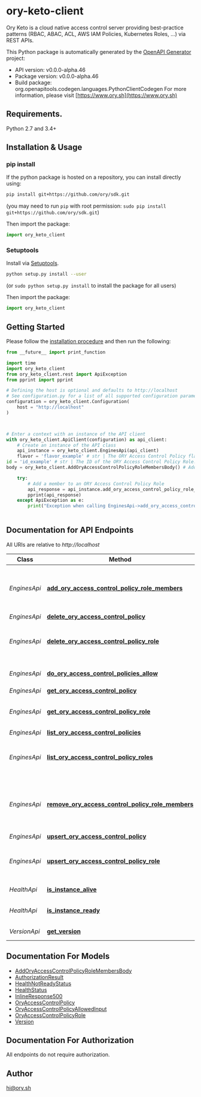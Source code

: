 # ory-keto-client
Ory Keto is a cloud native access control server providing best-practice patterns (RBAC, ABAC, ACL, AWS IAM Policies, Kubernetes Roles, ...) via REST APIs.

This Python package is automatically generated by the [OpenAPI Generator](https://openapi-generator.tech) project:

- API version: v0.0.0-alpha.46
- Package version: v0.0.0-alpha.46
- Build package: org.openapitools.codegen.languages.PythonClientCodegen
For more information, please visit [https://www.ory.sh](https://www.ory.sh)

## Requirements.

Python 2.7 and 3.4+

## Installation & Usage
### pip install

If the python package is hosted on a repository, you can install directly using:

```sh
pip install git+https://github.com/ory/sdk.git
```
(you may need to run `pip` with root permission: `sudo pip install git+https://github.com/ory/sdk.git`)

Then import the package:
```python
import ory_keto_client
```

### Setuptools

Install via [Setuptools](http://pypi.python.org/pypi/setuptools).

```sh
python setup.py install --user
```
(or `sudo python setup.py install` to install the package for all users)

Then import the package:
```python
import ory_keto_client
```

## Getting Started

Please follow the [installation procedure](#installation--usage) and then run the following:

```python
from __future__ import print_function

import time
import ory_keto_client
from ory_keto_client.rest import ApiException
from pprint import pprint

# Defining the host is optional and defaults to http://localhost
# See configuration.py for a list of all supported configuration parameters.
configuration = ory_keto_client.Configuration(
    host = "http://localhost"
)



# Enter a context with an instance of the API client
with ory_keto_client.ApiClient(configuration) as api_client:
    # Create an instance of the API class
    api_instance = ory_keto_client.EnginesApi(api_client)
    flavor = 'flavor_example' # str | The ORY Access Control Policy flavor. Can be \"regex\", \"glob\", and \"exact\".
id = 'id_example' # str | The ID of the ORY Access Control Policy Role.
body = ory_keto_client.AddOryAccessControlPolicyRoleMembersBody() # AddOryAccessControlPolicyRoleMembersBody |  (optional)

    try:
        # Add a member to an ORY Access Control Policy Role
        api_response = api_instance.add_ory_access_control_policy_role_members(flavor, id, body=body)
        pprint(api_response)
    except ApiException as e:
        print("Exception when calling EnginesApi->add_ory_access_control_policy_role_members: %s\n" % e)
    
```

## Documentation for API Endpoints

All URIs are relative to *http://localhost*

Class | Method | HTTP request | Description
------------ | ------------- | ------------- | -------------
*EnginesApi* | [**add_ory_access_control_policy_role_members**](docs/EnginesApi.md#add_ory_access_control_policy_role_members) | **PUT** /engines/acp/ory/{flavor}/roles/{id}/members | Add a member to an ORY Access Control Policy Role
*EnginesApi* | [**delete_ory_access_control_policy**](docs/EnginesApi.md#delete_ory_access_control_policy) | **DELETE** /engines/acp/ory/{flavor}/policies/{id} | 
*EnginesApi* | [**delete_ory_access_control_policy_role**](docs/EnginesApi.md#delete_ory_access_control_policy_role) | **DELETE** /engines/acp/ory/{flavor}/roles/{id} | Delete an ORY Access Control Policy Role
*EnginesApi* | [**do_ory_access_control_policies_allow**](docs/EnginesApi.md#do_ory_access_control_policies_allow) | **POST** /engines/acp/ory/{flavor}/allowed | Check if a request is allowed
*EnginesApi* | [**get_ory_access_control_policy**](docs/EnginesApi.md#get_ory_access_control_policy) | **GET** /engines/acp/ory/{flavor}/policies/{id} | 
*EnginesApi* | [**get_ory_access_control_policy_role**](docs/EnginesApi.md#get_ory_access_control_policy_role) | **GET** /engines/acp/ory/{flavor}/roles/{id} | Get an ORY Access Control Policy Role
*EnginesApi* | [**list_ory_access_control_policies**](docs/EnginesApi.md#list_ory_access_control_policies) | **GET** /engines/acp/ory/{flavor}/policies | 
*EnginesApi* | [**list_ory_access_control_policy_roles**](docs/EnginesApi.md#list_ory_access_control_policy_roles) | **GET** /engines/acp/ory/{flavor}/roles | List ORY Access Control Policy Roles
*EnginesApi* | [**remove_ory_access_control_policy_role_members**](docs/EnginesApi.md#remove_ory_access_control_policy_role_members) | **DELETE** /engines/acp/ory/{flavor}/roles/{id}/members/{member} | Remove a member from an ORY Access Control Policy Role
*EnginesApi* | [**upsert_ory_access_control_policy**](docs/EnginesApi.md#upsert_ory_access_control_policy) | **PUT** /engines/acp/ory/{flavor}/policies | 
*EnginesApi* | [**upsert_ory_access_control_policy_role**](docs/EnginesApi.md#upsert_ory_access_control_policy_role) | **PUT** /engines/acp/ory/{flavor}/roles | Upsert an ORY Access Control Policy Role
*HealthApi* | [**is_instance_alive**](docs/HealthApi.md#is_instance_alive) | **GET** /health/alive | Check alive status
*HealthApi* | [**is_instance_ready**](docs/HealthApi.md#is_instance_ready) | **GET** /health/ready | Check readiness status
*VersionApi* | [**get_version**](docs/VersionApi.md#get_version) | **GET** /version | Get service version


## Documentation For Models

 - [AddOryAccessControlPolicyRoleMembersBody](docs/AddOryAccessControlPolicyRoleMembersBody.md)
 - [AuthorizationResult](docs/AuthorizationResult.md)
 - [HealthNotReadyStatus](docs/HealthNotReadyStatus.md)
 - [HealthStatus](docs/HealthStatus.md)
 - [InlineResponse500](docs/InlineResponse500.md)
 - [OryAccessControlPolicy](docs/OryAccessControlPolicy.md)
 - [OryAccessControlPolicyAllowedInput](docs/OryAccessControlPolicyAllowedInput.md)
 - [OryAccessControlPolicyRole](docs/OryAccessControlPolicyRole.md)
 - [Version](docs/Version.md)


## Documentation For Authorization

 All endpoints do not require authorization.

## Author

hi@ory.sh


